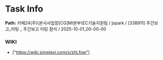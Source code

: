 # Task Info

**Path:** 카페24(주)\본사사업장\[CG]MI본부\EC기술지원팀 / jspark / [338911] 주간보고_미팅 _ 주간보고 미팅 참석 / 2025-10-01_00-00-00

### WIKI
- ["https://wiki.simplexi.com/x/zhLfow"]

